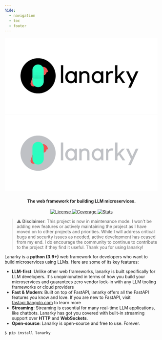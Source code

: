 ```yaml
---
hide:
  - navigation
  - toc
  - footer
---
```


<style>
.md-content .md-typeset h1 { display: none; }
</style>

<div align="center">

<img src="assets/logo-light-mode.png#only-light" alt="lanarky-logo-light-mode" width="500">
<img src="assets/logo-dark-mode.png#only-dark" alt="lanarky-logo-dark-mode" width="500">

<h4>The web framework for building LLM microservices.</h4>

<a href="https://github.com/ajndkr/lanarky/blob/main/LICENSE">
  <img src="https://img.shields.io/badge/License-MIT-yellow.svg" alt="License">
</a>
<a href="https://coveralls.io/github/ajndkr/lanarky?branch=main">
  <img src="https://coveralls.io/repos/github/ajndkr/lanarky/badge.svg?branch=main" alt="Coverage">
</a>
<a href="https://pypistats.org/packages/lanarky">
  <img src="https://img.shields.io/pypi/dm/lanarky.svg" alt="Stats">
</a>

</div>

> ⚠️ **Disclaimer**: This project is now in maintenance mode. I won't be adding new features or actively maintaining
the project as I have moved on to other projects and priorities. While I will address critical bugs and security
issues as needed, active development has ceased from my end. I do encourage the community to continue to contribute
to the project if they find it useful. Thank you for using lanarky!

Lanarky is a **python (3.9+)** web framework for developers who want to build microservices using LLMs.
Here are some of its key features:

- **LLM-first**: Unlike other web frameworks, lanarky is built specifically for LLM developers.
  It's unopinionated in terms of how you build your microservices and guarantees zero vendor lock-in
  with any LLM tooling frameworks or cloud providers
- **Fast & Modern**: Built on top of FastAPI, lanarky offers all the FastAPI features you know and love.
  If you are new to FastAPI, visit [fastapi.tiangolo.com](https://fastapi.tiangolo.com) to learn more
- **Streaming**: Streaming is essential for many real-time LLM applications, like chatbots. Lanarky has
  got you covered with built-in streaming support over **HTTP** and **WebSockets**.
- **Open-source**: Lanarky is open-source and free to use. Forever.

<!-- termynal -->

```
$ pip install lanarky
```
